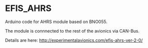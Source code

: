 # EFIS_AHRS

Arduino code for AHRS module based on BNO055.

The module is connnected to the rest of the avionics via CAN-Bus.

Details are here: http://experimentalavionics.com/efis-ahrs-ver-2-0/

